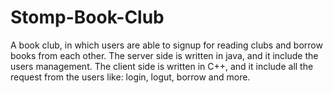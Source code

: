 # Stomp-Book-Club
A book club, in which users are able to signup for reading clubs and borrow books from each other. The server side is written in java, and it include the users management. The client side is written in C++, and it include all the request from the users like: login, logut, borrow and more.
